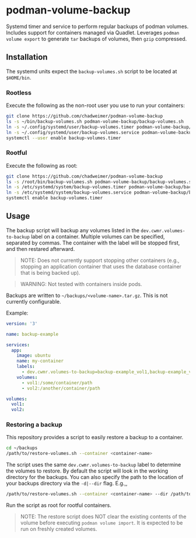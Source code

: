 # podman-volume-backup

Systemd timer and service to perform regular backups of podman volumes.
Includes support for containers managed via Quadlet.
Leverages `podman volume export` to generate `tar` backups of volumes, then `gzip` compressed.

## Installation

The systemd units expect the `backup-volumes.sh` script to be located at `$HOME/bin`.

### Rootless

Execute the following as the non-root user you use to run your containers:

```bash
git clone https://github.com/chadweimer/podman-volume-backup
ls -s ~/bin/backup-volumes.sh podman-volume-backup/backup-volumes.sh
ln -s ~/.config/systemd/user/backup-volumes.timer podman-volume-backup/backup-volumes.timer
ln -s ~/.config/systemd/user/backup-volumes.service podman-volume-backup/backup-volumes.sevice
systemctl --user enable backup-volumes.timer
```

### Rootful

Execute the following as root:

```bash
git clone https://github.com/chadweimer/podman-volume-backup
ls -s /root/bin/backup-volumes.sh podman-volume-backup/backup-volumes.sh
ln -s /etc/systemd/system/backup-volumes.timer podman-volume-backup/backup-volumes.timer
ln -s /etc/systemd/system/backup-volumes.service podman-volume-backup/backup-volumes.sevice
systemctl enable backup-volumes.timer
```

## Usage

The backup script will backup any volumes listed in the `dev.cwmr.volumes-to-backup` label on a container. Multiple volumes can be specified, separated by commas.
The container with the label will be stopped first, and then restared afterward.

> NOTE: Does not currently support stopping other containers (e.g., stopping an application container that uses the database container that is being backed up).

> WARNING: Not tested with containers inside pods.

Backups are written to `~/backups/<volume-name>.tar.gz`. This is not currently configurable.

Example:
```yaml
version: '3'

name: backup-example

services:
  app:
    image: ubuntu
    name: my-container
    labels:
      - dev.cwmr.volumes-to-backup=backup-example_vol1,backup-example_vol2
    volumes:
      - vol1:/some/container/path
      - vol2:/another/container/path

volumes:
  vol1:
  vol2:
```

### Restoring a backup

This repository provides a script to easily restore a backup to a container.

```bash
cd ~/backups
/path/to/restore-volumes.sh --container <container-name>
```

The script uses the same `dev.cwmr.volumes-to-backup` label to determine the volumes to restore.
By default the script will look in the working directory for the backups.
You can also specify the path to the location of your backups directory via the `-d|--dir` flag. E.g.,,

```bash
/path/to/restore-volumes.sh --container <container-name> --dir /path/to/backups/dir
```

Run the script as root for rootful containers.

> NOTE: The restore script does NOT clear the existing contents of the volume before executing `podman volume import`. It is expected to be run on freshly created volumes.
